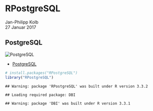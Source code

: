 # RPostgreSQL
Jan-Philipp Kolb  
27 Januar 2017  



## PostgreSQL

![PostgreSQL](https://www.runabove.com/images/new/2015/postgresql_1.png)

- [PostgreSQL](http://wiki.openstreetmap.org/wiki/PostgreSQL)


```r
# install.packages("RPostgreSQL")
library("RPostgreSQL")
```

```
## Warning: package 'RPostgreSQL' was built under R version 3.3.2
```

```
## Loading required package: DBI
```

```
## Warning: package 'DBI' was built under R version 3.3.1
```

